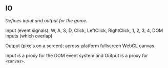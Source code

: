 ## IO

_Defines input and output for the game._

Input (event signals): W, A, S, D, Click, LeftClick, RightClick, 1, 2, 3, 4, DOM inputs (which overlap)

Output (pixels on a screen): across-platform fullscreen WebGL canvas.

Input is a proxy for the DOM event system and Output is a proxy for `<canvas>`.
